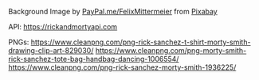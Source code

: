 Background Image by <a href="https://pixabay.com/users/felixmittermeier-4397258/?utm_source=link-attribution&utm_medium=referral&utm_campaign=image&utm_content=2675322">PayPal.me/FelixMittermeier</a> from <a href="https://pixabay.com//?utm_source=link-attribution&utm_medium=referral&utm_campaign=image&utm_content=2675322">Pixabay</a>

API:
https://rickandmortyapi.com

PNGs:
https://www.cleanpng.com/png-rick-sanchez-t-shirt-morty-smith-drawing-clip-art-829030/
https://www.cleanpng.com/png-morty-smith-rick-sanchez-tote-bag-handbag-dancing-1006554/
https://www.cleanpng.com/png-rick-sanchez-morty-smith-1936225/

